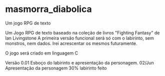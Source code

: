 # masmorra_diabolica
Um jogo RPG de texto


 Um Jogo RPG de texto baseado na coleção de livros "Fighting Fantasy" de Ian Livingstone
 A primeira versão funcional será só com o labirinto, sem monstros, nem dados. 
 Irei acrescentar os mesmos futuramente. 

 O jogo será criado em linguagem C
 
 Versão 0.01
    Esboço do labirinto e apresentação da personagem. 
    02/Jun
    Apresentação da personagem
    30% labirinto feito
